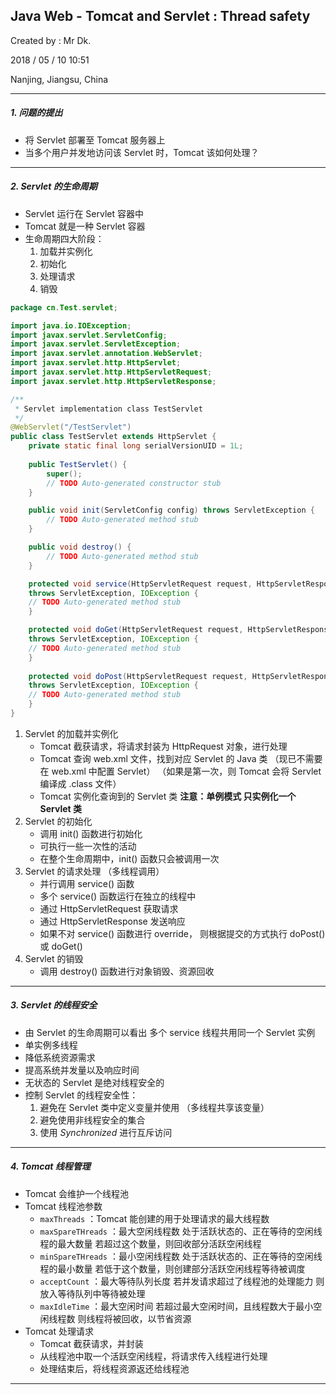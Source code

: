 ## Java Web - Tomcat and Servlet : Thread safety

Created by : Mr Dk.

2018 / 05 / 10 10:51

Nanjing, Jiangsu, China

---

##### 1. 问题的提出

* 将 Servlet 部署至 Tomcat 服务器上
* 当多个用户并发地访问该 Servlet 时，Tomcat 该如何处理？

---

##### 2. Servlet 的生命周期

* Servlet 运行在 Servlet 容器中
* Tomcat 就是一种 Servlet 容器
* 生命周期四大阶段：
  1. 加载并实例化
  2. 初始化
  3. 处理请求
  4. 销毁

~~~Java
package cn.Test.servlet;

import java.io.IOException;
import javax.servlet.ServletConfig;
import javax.servlet.ServletException;
import javax.servlet.annotation.WebServlet;
import javax.servlet.http.HttpServlet;
import javax.servlet.http.HttpServletRequest;
import javax.servlet.http.HttpServletResponse;

/**
 * Servlet implementation class TestServlet
 */
@WebServlet("/TestServlet")
public class TestServlet extends HttpServlet {
    private static final long serialVersionUID = 1L;
       
    public TestServlet() {
        super();
        // TODO Auto-generated constructor stub
    }

    public void init(ServletConfig config) throws ServletException {
        // TODO Auto-generated method stub
    }

    public void destroy() {
        // TODO Auto-generated method stub
    }

    protected void service(HttpServletRequest request, HttpServletResponse response)
    throws ServletException, IOException {
	// TODO Auto-generated method stub
    }

    protected void doGet(HttpServletRequest request, HttpServletResponse response) 
    throws ServletException, IOException {
	// TODO Auto-generated method stub
    }
    
    protected void doPost(HttpServletRequest request, HttpServletResponse response) 
    throws ServletException, IOException {
	// TODO Auto-generated method stub
    }
}

~~~

1. Servlet 的加载并实例化
   * Tomcat 截获请求，将请求封装为 HttpRequest 对象，进行处理
   * Tomcat 查询 web.xml 文件，找到对应 Servlet 的 Java 类
     （现已不需要在 web.xml 中配置 Servlet）
     （如果是第一次，则 Tomcat 会将 Servlet 编译成 .class 文件）
   * Tomcat 实例化查询到的 Servlet 类
     **注意：单例模式 只实例化一个 Servlet 类**
2. Servlet 的初始化
   * 调用 init() 函数进行初始化
   * 可执行一些一次性的活动
   * 在整个生命周期中，init() 函数只会被调用一次
3. Servlet 的请求处理 （多线程调用）
   * 并行调用 service() 函数
   * 多个 service() 函数运行在独立的线程中
   * 通过 HttpServletRequest 获取请求
   * 通过 HttpServletResponse 发送响应
   * 如果不对 service() 函数进行 override，
     则根据提交的方式执行 doPost() 或 doGet()
4. Servlet 的销毁
   * 调用 destroy() 函数进行对象销毁、资源回收

---

##### 3. Servlet 的线程安全

* 由 Servlet 的生命周期可以看出
  多个 service 线程共用同一个 Servlet 实例
* 单实例多线程
* 降低系统资源需求
* 提高系统并发量以及响应时间
* 无状态的 Servlet 是绝对线程安全的
* 控制 Servlet 的线程安全性：
  1. 避免在 Servlet 类中定义变量并使用 （多线程共享该变量）
  2. 避免使用非线程安全的集合
  3. 使用 _Synchronized_ 进行互斥访问

---

##### 4. Tomcat 线程管理

* Tomcat 会维护一个线程池
* Tomcat 线程池参数
  * `maxThreads` ：Tomcat 能创建的用于处理请求的最大线程数
  * `maxSpareTHreads` ：最大空闲线程数
    处于活跃状态的、正在等待的空闲线程的最大数量
    若超过这个数量，则回收部分活跃空闲线程
  * `minSpareTHreads` ：最小空闲线程数
    处于活跃状态的、正在等待的空闲线程的最小数量
    若低于这个数量，则创建部分活跃空闲线程等待被调度
  * `acceptCount` ：最大等待队列长度
    若并发请求超过了线程池的处理能力
    则放入等待队列中等待被处理
  * `maxIdleTime` ：最大空闲时间
    若超过最大空闲时间，且线程数大于最小空闲线程数
    则线程将被回收，以节省资源
* Tomcat 处理请求
  * Tomcat 截获请求，并封装
  * 从线程池中取一个活跃空闲线程，将请求传入线程进行处理
  * 处理结束后，将线程资源返还给线程池

---

